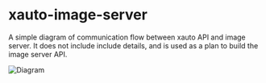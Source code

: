 # xauto-image-server

A simple diagram of communication flow between xauto API and image server.
It does not include include details, and is used as a plan to build the image server API.

![Diagram](https://i.gyazo.com/a56fcca2e974bd00df0b6ba4335ba62a.png)

